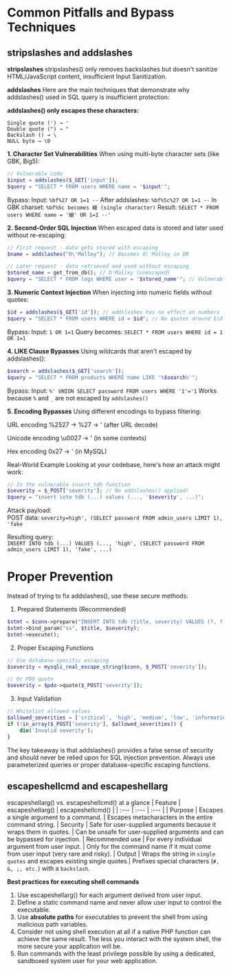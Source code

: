 # Common Pitfalls and Bypass Techniques
## stripslashes and addslashes
**stripslashes**
stripslashes() only removes backslashes but doesn't sanitize HTML/JavaScript content, insufficient Input Sanitization.

**addslashes**
Here are the main techniques that demonstrate why addslashes() used in SQL query is insufficient protection:

**addslashes() only escapes these characters:**
```
Single quote (') → '
Double quote (") → "
Backslash () → \
NULL byte → \0
```

**1. Character Set Vulnerabilities**
When using multi-byte character sets (like GBK, Big5):

```php
// Vulnerable code
$input = addslashes($_GET['input']);
$query = "SELECT * FROM users WHERE name = '$input'";
```
Bypass:
Input: `%bf%27 OR 1=1 --`
After addslashes: `%bf%5c%27 OR 1=1 --`
In GBK charset: `%bf%5c becomes 縗 (single character)`
Result: `SELECT * FROM users WHERE name = '縗' OR 1=1 --'`

**2. Second-Order SQL Injection**
When escaped data is stored and later used without re-escaping:

```php
// First request - data gets stored with escaping
$name = addslashes("O\'Malley"); // Becomes O\'Malley in DB

// Later request - data retrieved and used without escaping
$stored_name = get_from_db(); // O'Malley (unescaped)
$query = "SELECT * FROM logs WHERE user = '$stored_name'"; // Vulnerable!
```
**3. Numeric Context Injection**
When injecting into numeric fields without quotes:

```php
$id = addslashes($_GET['id']); // addslashes has no effect on numbers
$query = "SELECT * FROM users WHERE id = $id"; // No quotes around $id
```
Bypass:
Input: `1 OR 1=1`
Query becomes: `SELECT * FROM users WHERE id = 1 OR 1=1`

**4. LIKE Clause Bypasses**
Using wildcards that aren't escaped by addslashes():

```php
$search = addslashes($_GET['search']);
$query = "SELECT * FROM products WHERE name LIKE '%$search%'";
```
Bypass:
Input: `%' UNION SELECT password FROM users WHERE '1'='1`
Works because `%` and `_` are not escaped by `addslashes()`

**5. Encoding Bypasses**
Using different encodings to bypass filtering:

URL encoding
%2527 → %27 → ' (after URL decode)

Unicode encoding
\u0027 → ' (in some contexts)

Hex encoding
0x27 → ' (in MySQL)

Real-World Example
Looking at your codebase, here's how an attack might work:

```php
// In the vulnerable insert_tdb function
$severity = $_POST['severity']; // No addslashes() applied!
$query = "insert into tdb (...) values (..., '$severity', ...)";
```

Attack payload:  
POST data: `severity=high', (SELECT password FROM admin_users LIMIT 1), 'fake`  

Resulting query:    
`INSERT INTO tdb (...) VALUES (..., 'high', (SELECT password FROM admin_users LIMIT 1), 'fake', ...)`


# Proper Prevention
Instead of trying to fix addslashes(), use these secure methods:  

1. Prepared Statements (Recommended)  
```php
$stmt = $conn->prepare("INSERT INTO tdb (title, severity) VALUES (?, ?)");
$stmt->bind_param("ss", $title, $severity);
$stmt->execute();
```  

2. Proper Escaping Functions  
```php
// Use database-specific escaping
$severity = mysqli_real_escape_string($conn, $_POST['severity']);

// Or PDO quote
$severity = $pdo->quote($_POST['severity']);
```

3. Input Validation  
```php
// Whitelist allowed values
$allowed_severities = ['critical', 'high', 'medium', 'low', 'informational'];
if (!in_array($_POST['severity'], $allowed_severities)) {
    die('Invalid severity');
}
```

The key takeaway is that addslashes() provides a false sense of security and should never be relied upon for SQL injection prevention. Always use parameterized queries or proper database-specific escaping functions.

## escapeshellcmd and escapeshellarg
escapeshellarg() vs. escapeshellcmd() at a glance
| Feature | escapeshellarg() | escapeshellcmd() |
| :--- | :--- | :--- |
| Purpose | Escapes a single argument to a command.	| Escapes metacharacters in the entire command string.
| Security | Safe for user-supplied arguments because it wraps them in quotes. | Can be unsafe for user-supplied arguments and can be bypassed for injection.
| Recommended use | For every individual argument from user input.	| Only for the command name if it must come from user input (very rare and risky).
| Output | Wraps the string in `single quotes` and escapes existing single quotes.| Prefixes special characters (`#, &, ;, etc.`) with a `backslash`.

**Best practices for executing shell commands**
1. Use escapeshellarg() for each argument derived from user input.
2. Define a static command name and never allow user input to control the executable.
3. Use **absolute paths** for executables to prevent the shell from using malicious path variables.
4. Consider not using shell execution at all if a native PHP function can achieve the same result. The less you interact with the system shell, the more secure your application will be.
5. Run commands with the least privilege possible by using a dedicated, sandboxed system user for your web application. 

